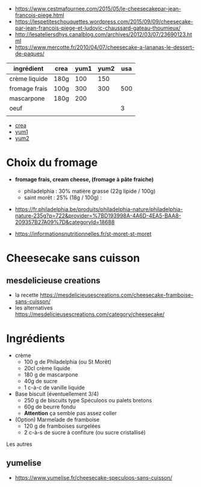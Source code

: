 - https://www.cestmafournee.com/2015/05/le-cheesecakepar-jean-francois-piege.html
- https://lespetiteschouquettes.wordpress.com/2015/09/09/cheesecake-par-jean-francois-piege-et-ludovic-chaussard-gateau-thoumieux/
- http://lesateliersdhys.canalblog.com/archives/2012/03/07/23690123.html
- https://www.mercotte.fr/2010/04/07/cheesecake-a-lananas-le-dessert-de-paques/


| ingrédient    | crea | yum1 | yum2 | usa |
| ------------- | ---- | ---- | ---- | --- |
| crème liquide | 180g | 100  | 150  |     |
| fromage frais | 100g | 300  | 300  | 500 |
| mascarpone    | 180g | 200  |      |     |
| oeuf          |      |      |      | 3   |
|               |      |      |      |     |

- [crea](https://mesdelicieusescreations.com/cheesecake-framboise-sans-cuisson/)
- [yum1](https://www.yumelise.fr/cheesecake-speculoos-sans-cuisson/)
- [yum2](https://www.yumelise.fr/cheesecake-chocolat-sans-cuisson/)


# Choix du fromage
- **fromage frais, cream cheese, (fromage à pâte fraiche)**
    - philadelphia : 30% matière grasse (22g lipide / 100g)
    - saint morêt : 25% (18g / 100g) : 


- https://fr.philadelphia.be/produits/philadelphia-nature/philadelphia-nature-235g?p=722&provider=%7BD193998A-4A6D-4EA5-BAA8-209357B27A09%7D&categoryId=18688
- https://informationsnutritionnelles.fr/st-moret-st-moret

# Cheesecake sans cuisson 
## mesdelicieuse creations
- la recette https://mesdelicieusescreations.com/cheesecake-framboise-sans-cuisson/
- les alternatives https://mesdelicieusescreations.com/category/cheesecake/

# Ingrédients
- crème
    - 100 g de Philadelphia (ou St Morêt)
    - 20cl crème liquide
    - 180 g de mascarpone
    - 40g de sucre
    - 1 c-à-c de vanille liquide
- Base biscuit (éventuellement 3/4)
    - 250 g de biscuits type Spéculoos ou palets bretons
    - 60g de beurre fondu
    - **Attention** ça semble pas assez coller
- (Option) Marmelade de framboise
    - 120 g de framboises surgelées
    - 2 c-à-s de sucre à confiture (ou sucre cristallisé)

Les autres 

## yumelise
 - https://www.yumelise.fr/cheesecake-speculoos-sans-cuisson/
